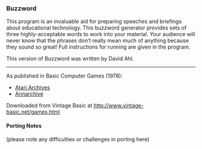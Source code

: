 ### Buzzword

This program is an invaluable aid for preparing speeches and briefings about educational technology. This buzzword generator provides sets of three highly-acceptable words to work into your material. Your audience will never know that the phrases don’t really mean much of anything because they sound so great! Full instructions for running are given in the program.

This version of Buzzword was written by David Ahl.

---

As published in Basic Computer Games (1978):
- [Atari Archives](https://www.atariarchives.org/basicgames/showpage.php?page=36)
- [Annarchive](https://annarchive.com/files/Basic_Computer_Games_Microcomputer_Edition.pdf#page=51)

Downloaded from Vintage Basic at
http://www.vintage-basic.net/games.html

#### Porting Notes

(please note any difficulties or challenges in porting here)
